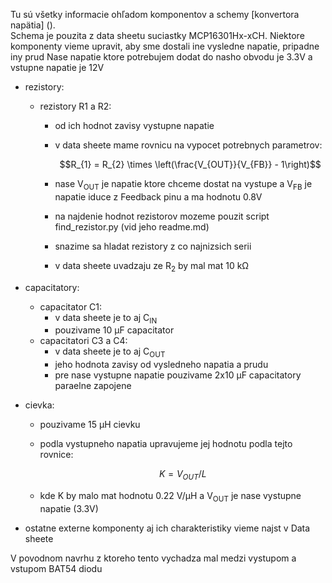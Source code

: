 Tu sú všetky informacie ohľadom komponentov a schemy [konvertora napätia] ().  
Schema je pouzita z data sheetu suciastky MCP16301Hx-xCH. Niektore komponenty vieme upravit, aby sme dostali ine vysledne napatie, pripadne iny prud
Nase napatie ktore potrebujem dodat do nasho obvodu je 3.3V a vstupne napatie je 12V
- rezistory:
  - rezistory R1 a R2:
    - od ich hodnot zavisy vystupne napatie
    - v data sheete mame rovnicu na vypocet potrebnych parametrov:

      $$R_{1} = R_{2} \times \left(\frac{V_{OUT}}{V_{FB}} - 1\right)$$
    - nase V<sub>OUT</sub> je napatie ktore chceme dostat na vystupe a V<sub>FB</sub> je napatie iduce z Feedback pinu a ma hodnotu 0.8V
    - na najdenie hodnot rezistorov mozeme pouzit script find_rezistor.py (vid jeho readme.md)
    - snazime sa hladat rezistory z co najnizsich serii
    - v data sheete uvadzaju ze R<sub>2</sub> by mal mat 10 kΩ
  
- capacitatory:
  - capacitator C1:
    - v data sheete je to aj C<sub>IN</sub>
    - pouzivame 10 µF capacitator
  - capacitatori C3 a C4:
    - v data sheete je to aj C<sub>OUT</sub>
    - jeho hodnota zavisy od vysledneho napatia a prudu
    - pre nase vystupne napatie pouzivame 2x10 µF capacitatory paraelne zapojene

- cievka:
  - pouzivame 15 µH cievku
  - podla vystupneho napatia upravujeme jej hodnotu podla tejto rovnice:

    $$K = V_{OUT}/L$$
  - kde K by malo mat hodnotu 0.22 V/µH a V<sub>OUT</sub> je nase vystupne napatie (3.3V)
- ostatne externe komponenty aj ich charakteristiky vieme najst v Data sheete
    
V povodnom navrhu z ktoreho tento vychadza mal medzi vystupom a vstupom BAT54 diodu
